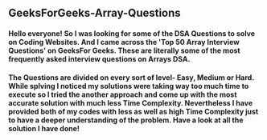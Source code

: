 ## GeeksForGeeks-Array-Questions
#### Hello everyone! So I was looking for some of the DSA Questions to solve on Coding Websites. And I came across the 'Top 50 Array Interview Questions' on GeeksFor Geeks. These are literally some of the most frequently asked interview questions on Arrays DSA.
#### The Questions are divided on every sort of level- Easy, Medium or Hard. While splving I noticed my solutions were taking way too much time to execute so I tried the another approach and come up with the most accurate solution with much less Time Complexity. Nevertheless I have provided both of my codes with less as well as high Time Complexity just to have a deeper understanding of the problem. Have a look at all the solution I have done!
